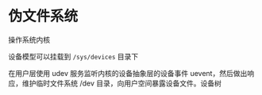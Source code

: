 # 伪文件系统
操作系统内核


设备模型可以挂载到 `/sys/devices` 目录下


在用户层使用 udev 服务监听内核的设备抽象层的设备事件 uevent，然后做出响应，维护临时文件系统 /dev 目录，向用户空间暴露设备文件。设备树

